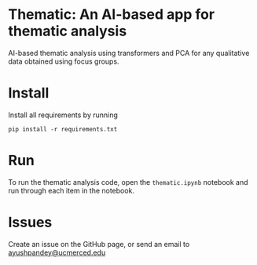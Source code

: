 # Thematic: An AI-based app for thematic analysis

AI-based thematic analysis using transformers and PCA for any qualitative data obtained using focus groups.

# Install

Install all requirements by running 

```
pip install -r requirements.txt
```

# Run

To run the thematic analysis code, open the `thematic.ipynb` notebook and run through each item in the notebook.

# Issues

Create an issue on the GitHub page, or send an email to ayushpandey@ucmerced.edu

